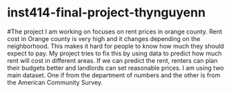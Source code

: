 # inst414-final-project-thynguyenn
#The project I am working on focuses on rent prices in orange county. Rent cost in Orange county is very high and it changes depending on the neighborhood. This makes it hard for people to know how much they should expect to pay. My project tries to fix this by using data to predict how much rent will cost in different areas. If we can predict the rent, renters can plan their budgets better and landlords can set reasonable prices.
I am using two main dataset. One if from the department of numbers and the other is from the American Community Survey. 
